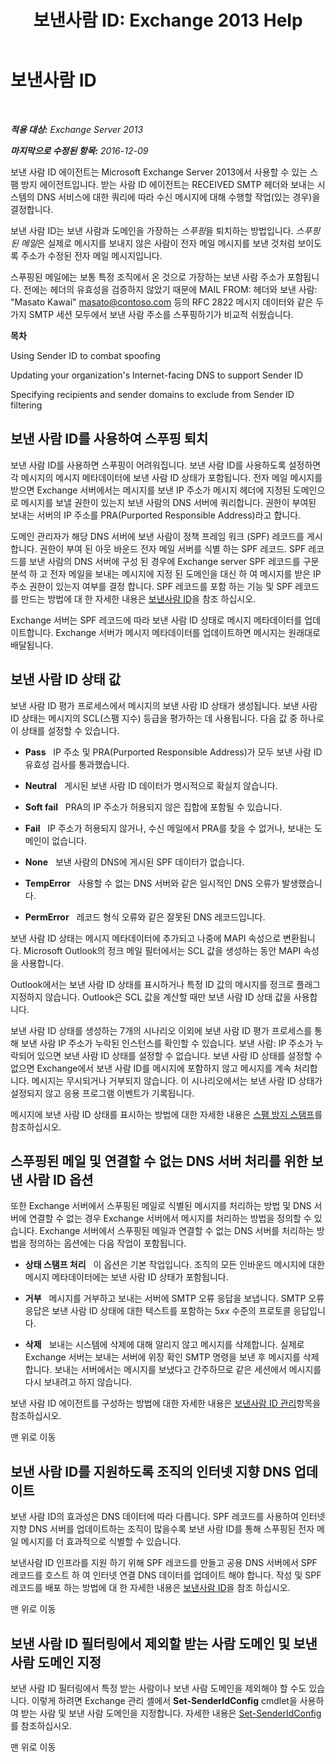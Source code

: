 ﻿---
title: '보낸사람 ID: Exchange 2013 Help'
TOCTitle: 보낸사람 ID
ms:assetid: 0f628f83-df8c-43fb-bf49-7aaa9ec69ab1
ms:mtpsurl: https://technet.microsoft.com/ko-kr/library/Aa996295(v=EXCHG.150)
ms:contentKeyID: 50482486
ms.date: 05/22/2018
mtps_version: v=EXCHG.150
ms.translationtype: MT
---

# 보낸사람 ID

 

_**적용 대상:** Exchange Server 2013_

_**마지막으로 수정된 항목:** 2016-12-09_

보낸 사람 ID 에이전트는 Microsoft Exchange Server 2013에서 사용할 수 있는 스팸 방지 에이전트입니다. 받는 사람 ID 에이전트는 RECEIVED SMTP 헤더와 보내는 시스템의 DNS 서비스에 대한 쿼리에 따라 수신 메시지에 대해 수행할 작업(있는 경우)을 결정합니다.

보낸 사람 ID는 보낸 사람과 도메인을 가장하는 *스푸핑*을 퇴치하는 방법입니다. *스푸핑된 메일*은 실제로 메시지를 보내지 않은 사람이 전자 메일 메시지를 보낸 것처럼 보이도록 주소가 수정된 전자 메일 메시지입니다.

스푸핑된 메일에는 보통 특정 조직에서 온 것으로 가장하는 보낸 사람 주소가 포함됩니다. 전에는 헤더의 유효성을 검증하지 않았기 때문에 MAIL FROM: 헤더와 보낸 사람: "Masato Kawai" masato@contoso.com 등의 RFC 2822 메시지 데이터와 같은 두 가지 SMTP 세션 모두에서 보낸 사람 주소를 스푸핑하기가 비교적 쉬웠습니다.

**목차**

Using Sender ID to combat spoofing

Updating your organization's Internet-facing DNS to support Sender ID

Specifying recipients and sender domains to exclude from Sender ID filtering

## 보낸 사람 ID를 사용하여 스푸핑 퇴치

보낸 사람 ID를 사용하면 스푸핑이 어려워집니다. 보낸 사람 ID를 사용하도록 설정하면 각 메시지의 메시지 메타데이터에 보낸 사람 ID 상태가 포함됩니다. 전자 메일 메시지를 받으면 Exchange 서버에서는 메시지를 보낸 IP 주소가 메시지 헤더에 지정된 도메인으로 메시지를 보낼 권한이 있는지 보낸 사람의 DNS 서버에 쿼리합니다. 권한이 부여된 보내는 서버의 IP 주소를 PRA(Purported Responsible Address)라고 합니다.

도메인 관리자가 해당 DNS 서버에 보낸 사람이 정책 프레임 워크 (SPF) 레코드를 게시 합니다. 권한이 부여 된 아웃 바운드 전자 메일 서버를 식별 하는 SPF 레코드. SPF 레코드를 보낸 사람의 DNS 서버에 구성 된 경우에 Exchange server SPF 레코드를 구문 분석 하 고 전자 메일을 보내는 메시지에 지정 된 도메인을 대신 하 여 메시지를 받은 IP 주소 권한이 있는지 여부를 결정 합니다. SPF 레코드를 포함 하는 기능 및 SPF 레코드를 만드는 방법에 대 한 자세한 내용은 [보낸사람 ID](https://go.microsoft.com/fwlink/p/?linkid=50977)을 참조 하십시오.

Exchange 서버는 SPF 레코드에 따라 보낸 사람 ID 상태로 메시지 메타데이터를 업데이트합니다. Exchange 서버가 메시지 메타데이터를 업데이트하면 메시지는 원래대로 배달됩니다.

## 보낸 사람 ID 상태 값

보낸 사람 ID 평가 프로세스에서 메시지의 보낸 사람 ID 상태가 생성됩니다. 보낸 사람 ID 상태는 메시지의 SCL(스팸 지수) 등급을 평가하는 데 사용됩니다. 다음 값 중 하나로 이 상태를 설정할 수 있습니다.

  - **Pass**   IP 주소 및 PRA(Purported Responsible Address)가 모두 보낸 사람 ID 유효성 검사를 통과했습니다.

  - **Neutral**   게시된 보낸 사람 ID 데이터가 명시적으로 확실치 않습니다.

  - **Soft fail**   PRA의 IP 주소가 허용되지 않은 집합에 포함될 수 있습니다.

  - **Fail**   IP 주소가 허용되지 않거나, 수신 메일에서 PRA를 찾을 수 없거나, 보내는 도메인이 없습니다.

  - **None**   보낸 사람의 DNS에 게시된 SPF 데이터가 없습니다.

  - **TempError**   사용할 수 없는 DNS 서버와 같은 일시적인 DNS 오류가 발생했습니다.

  - **PermError**   레코드 형식 오류와 같은 잘못된 DNS 레코드입니다.

보낸 사람 ID 상태는 메시지 메타데이터에 추가되고 나중에 MAPI 속성으로 변환됩니다. Microsoft Outlook의 정크 메일 필터에서는 SCL 값을 생성하는 동안 MAPI 속성을 사용합니다.

Outlook에서는 보낸 사람 ID 상태를 표시하거나 특정 ID 값의 메시지를 정크로 플래그 지정하지 않습니다. Outlook은 SCL 값을 계산할 때만 보낸 사람 ID 상태 값을 사용합니다.

보낸 사람 ID 상태를 생성하는 7개의 시나리오 이외에 보낸 사람 ID 평가 프로세스를 통해 보낸 사람 IP 주소가 누락된 인스턴스를 확인할 수 있습니다. 보낸 사람: IP 주소가 누락되어 있으면 보낸 사람 ID 상태를 설정할 수 없습니다. 보낸 사람 ID 상태를 설정할 수 없으면 Exchange에서 보낸 사람 ID를 메시지에 포함하지 않고 메시지를 계속 처리합니다. 메시지는 무시되거나 거부되지 않습니다. 이 시나리오에서는 보낸 사람 ID 상태가 설정되지 않고 응용 프로그램 이벤트가 기록됩니다.

메시지에 보낸 사람 ID 상태를 표시하는 방법에 대한 자세한 내용은 [스팸 방지 스탬프](anti-spam-stamps-exchange-2013-help.md)를 참조하십시오.

## 스푸핑된 메일 및 연결할 수 없는 DNS 서버 처리를 위한 보낸 사람 ID 옵션

또한 Exchange 서버에서 스푸핑된 메일로 식별된 메시지를 처리하는 방법 및 DNS 서버에 연결할 수 없는 경우 Exchange 서버에서 메시지를 처리하는 방법을 정의할 수 있습니다. Exchange 서버에서 스푸핑된 메일과 연결할 수 없는 DNS 서버를 처리하는 방법을 정의하는 옵션에는 다음 작업이 포함됩니다.

  - **상태 스탬프 처리**   이 옵션은 기본 작업입니다. 조직의 모든 인바운드 메시지에 대한 메시지 메타데이터에는 보낸 사람 ID 상태가 포함됩니다.

  - **거부**   메시지를 거부하고 보내는 서버에 SMTP 오류 응답을 보냅니다. SMTP 오류 응답은 보낸 사람 ID 상태에 대한 텍스트를 포함하는 5*xx* 수준의 프로토콜 응답입니다.

  - **삭제**   보내는 시스템에 삭제에 대해 알리지 않고 메시지를 삭제합니다. 실제로 Exchange 서버는 보내는 서버에 위장 확인 SMTP 명령을 보낸 후 메시지를 삭제합니다. 보내는 서버에서는 메시지를 보냈다고 간주하므로 같은 세션에서 메시지를 다시 보내려고 하지 않습니다.

보낸 사람 ID 에이전트를 구성하는 방법에 대한 자세한 내용은 [보낸사람 ID 관리](manage-sender-id-exchange-2013-help.md)항목을 참조하십시오.

맨 위로 이동

## 보낸 사람 ID를 지원하도록 조직의 인터넷 지향 DNS 업데이트

보낸 사람 ID의 효과성은 DNS 데이터에 따라 다릅니다. SPF 레코드를 사용하여 인터넷 지향 DNS 서버를 업데이트하는 조직이 많을수록 보낸 사람 ID를 통해 스푸핑된 전자 메일 메시지를 더 효과적으로 식별할 수 있습니다.

보낸사람 ID 인프라를 지원 하기 위해 SPF 레코드를 만들고 공용 DNS 서버에서 SPF 레코드를 호스트 하 여 인터넷 연결 DNS 데이터를 업데이트 해야 합니다. 작성 및 SPF 레코드를 배포 하는 방법에 대 한 자세한 내용은 [보낸사람 ID](https://go.microsoft.com/fwlink/p/?linkid=50977)을 참조 하십시오.

맨 위로 이동

## 보낸 사람 ID 필터링에서 제외할 받는 사람 도메인 및 보낸 사람 도메인 지정

보낸 사람 ID 필터링에서 특정 받는 사람이나 보낸 사람 도메인을 제외해야 할 수도 있습니다. 이렇게 하려면 Exchange 관리 셸에서 **Set-SenderIdConfig** cmdlet을 사용하여 받는 사람 및 보낸 사람 도메인을 지정합니다. 자세한 내용은 [Set-SenderIdConfig](https://technet.microsoft.com/ko-kr/library/aa998859\(v=exchg.150\))를 참조하십시오.

맨 위로 이동

